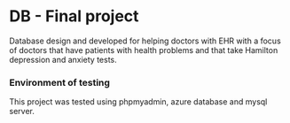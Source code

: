 # DB - Final project

Database design and developed for helping doctors with EHR with a focus of doctors that have patients with health problems and that take Hamilton depression and anxiety tests.

### Environment of testing

This project was tested using phpmyadmin, azure database and mysql server.
